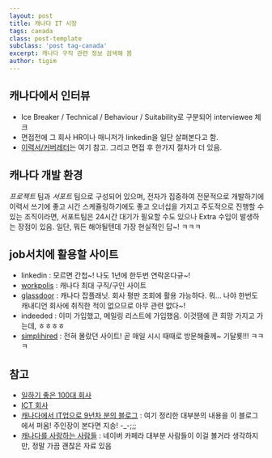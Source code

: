 ```yaml
--- 
layout: post  
title: 캐나다 IT 시장    
tags: canada 
class: post-template
subclass: 'post tag-canada'        
excerpt: 캐나다 구직 관련 정보 검색해 봄    
author: tigim        
---  
```


## 캐나다에서 인터뷰  

- Ice Breaker / Technical / Behaviour / Suitability로 구분되어 interviewee 체크   
- 면접전에 그 회사 HR이나 매니저가 linkedin을 일단 살펴본다고 함.
- [이력서/커버레터](http://smunoon.blog.me/80198479517)는 여기 참고. 그리고 면접 후 한가지 절차가 더 있음.  

## 캐나다 개발 환경  

*프로젝트* 팀과 *서포트* 팀으로 구성되어 있으며, 전자가 집중하여 전문적으로 개발하기에 이력서 쓰기에 좋고 시간 스케쥴링하기에도 좋고 오너십을 가지고 주도적으로 진행할 수 있는 조직이라면, 서포트팀은 24시간 대기가 필요할 수도 있으나 Extra 수입이 발생하는 장점이 있음. 일단, 뭐든 해야될텐데 가장 현실적인 답~! ㅋㅋㅋ  

## job서치에 활용할 사이트  

- linkedin : 모르면 간첩~! 나도 1년에 한두번 연락온다규~!   
- [workpolis](http://www.workopolis.com/shared) : 캐나다 최대 구직/구인 사이트  
- [glassdoor](https://www.glassdoor.ca/index.htm) : 캐나다 잡플래닛. 회사 평판 조회에 활용 가능하다. 뭐... 나야 한번도 캐내디언 회사에 취직한 적이 없으므로 아무 관련 없다~!   
- indeeded : 이미 가입했고, 메일링 리스트에 가입했음. 이것땜에 큰 희망 가지고 가는데, ㅎㅎㅎㅎ
- [simplihired](http://www.simplyhired.com/) : 전혀 몰랐던 사이트! 곧 매일 시시 때때로 방문해줄께~ 기달룟!!! ㅋㅋㅋ

## 참고  

- [일하기 좋은 100대 회사](http://www.canadastop100.com/)  
- [ICT 회사](https://www.branham300.com/index.php?year=2016)
- [캐나다에서 IT업으로 9년차 분의 블로그](http://smunoon.blog.me) : 여기 정리한 대부분의 내용을 이 블로그에서 퍼옴! 주인장이 본다면 지송! -_-;;;  
- [캐나다를 사랑하는 사람들](http://cafe.naver.com/iliveincan) : 네이버 카페라 대부분 사람들이 이걸 볼거라 생각하지만, 정말 가끔 괜찮은 자료 있음 

